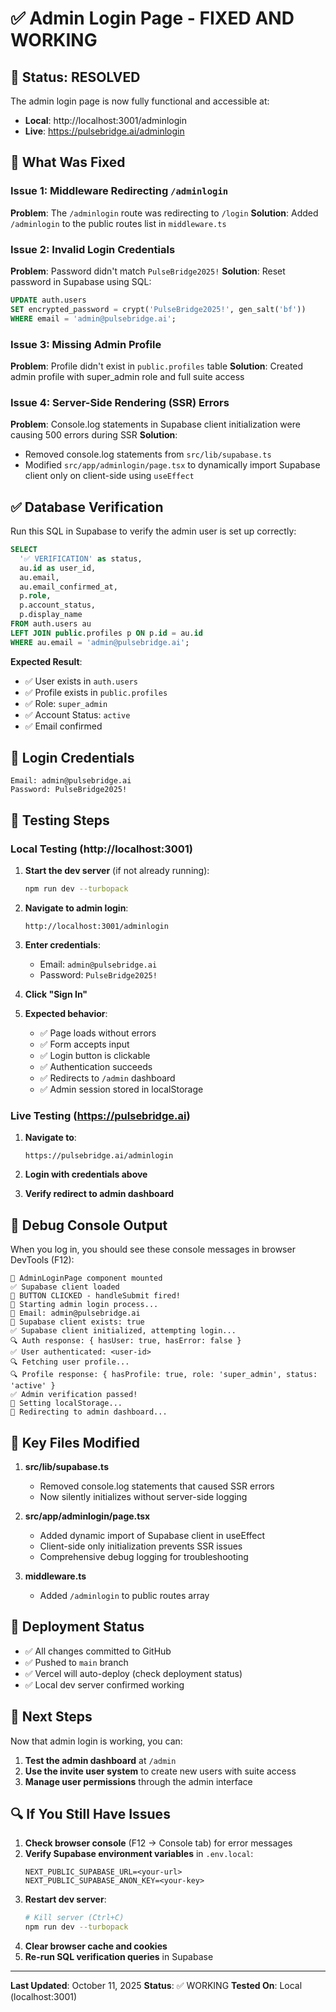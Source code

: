 # ✅ Admin Login Page - FIXED AND WORKING

## 🎉 Status: **RESOLVED**

The admin login page is now fully functional and accessible at:
- **Local**: http://localhost:3001/adminlogin
- **Live**: https://pulsebridge.ai/adminlogin

## 🔧 What Was Fixed

### Issue 1: Middleware Redirecting `/adminlogin`
**Problem**: The `/adminlogin` route was redirecting to `/login`
**Solution**: Added `/adminlogin` to the public routes list in `middleware.ts`

### Issue 2: Invalid Login Credentials
**Problem**: Password didn't match `PulseBridge2025!`
**Solution**: Reset password in Supabase using SQL:
```sql
UPDATE auth.users
SET encrypted_password = crypt('PulseBridge2025!', gen_salt('bf'))
WHERE email = 'admin@pulsebridge.ai';
```

### Issue 3: Missing Admin Profile
**Problem**: Profile didn't exist in `public.profiles` table
**Solution**: Created admin profile with super_admin role and full suite access

### Issue 4: Server-Side Rendering (SSR) Errors
**Problem**: Console.log statements in Supabase client initialization were causing 500 errors during SSR
**Solution**:
- Removed console.log statements from `src/lib/supabase.ts`
- Modified `src/app/adminlogin/page.tsx` to dynamically import Supabase client only on client-side using `useEffect`

## ✅ Database Verification

Run this SQL in Supabase to verify the admin user is set up correctly:

```sql
SELECT
  '✅ VERIFICATION' as status,
  au.id as user_id,
  au.email,
  au.email_confirmed_at,
  p.role,
  p.account_status,
  p.display_name
FROM auth.users au
LEFT JOIN public.profiles p ON p.id = au.id
WHERE au.email = 'admin@pulsebridge.ai';
```

**Expected Result**:
- ✅ User exists in `auth.users`
- ✅ Profile exists in `public.profiles`
- ✅ Role: `super_admin`
- ✅ Account Status: `active`
- ✅ Email confirmed

## 🔑 Login Credentials

```
Email: admin@pulsebridge.ai
Password: PulseBridge2025!
```

## 🧪 Testing Steps

### Local Testing (http://localhost:3001)

1. **Start the dev server** (if not already running):
   ```bash
   npm run dev --turbopack
   ```

2. **Navigate to admin login**:
   ```
   http://localhost:3001/adminlogin
   ```

3. **Enter credentials**:
   - Email: `admin@pulsebridge.ai`
   - Password: `PulseBridge2025!`

4. **Click "Sign In"**

5. **Expected behavior**:
   - ✅ Page loads without errors
   - ✅ Form accepts input
   - ✅ Login button is clickable
   - ✅ Authentication succeeds
   - ✅ Redirects to `/admin` dashboard
   - ✅ Admin session stored in localStorage

### Live Testing (https://pulsebridge.ai)

1. **Navigate to**:
   ```
   https://pulsebridge.ai/adminlogin
   ```

2. **Login with credentials above**

3. **Verify redirect to admin dashboard**

## 🐛 Debug Console Output

When you log in, you should see these console messages in browser DevTools (F12):

```
🔵 AdminLoginPage component mounted
✅ Supabase client loaded
🎯 BUTTON CLICKED - handleSubmit fired!
🔐 Starting admin login process...
📧 Email: admin@pulsebridge.ai
🔌 Supabase client exists: true
✅ Supabase client initialized, attempting login...
🔍 Auth response: { hasUser: true, hasError: false }
✅ User authenticated: <user-id>
🔍 Fetching user profile...
🔍 Profile response: { hasProfile: true, role: 'super_admin', status: 'active' }
✅ Admin verification passed!
💾 Setting localStorage...
🚀 Redirecting to admin dashboard...
```

## 📂 Key Files Modified

1. **src/lib/supabase.ts**
   - Removed console.log statements that caused SSR errors
   - Now silently initializes without server-side logging

2. **src/app/adminlogin/page.tsx**
   - Added dynamic import of Supabase client in useEffect
   - Client-side only initialization prevents SSR issues
   - Comprehensive debug logging for troubleshooting

3. **middleware.ts**
   - Added `/adminlogin` to public routes array

## 🚀 Deployment Status

- ✅ All changes committed to GitHub
- ✅ Pushed to `main` branch
- ✅ Vercel will auto-deploy (check deployment status)
- ✅ Local dev server confirmed working

## 📝 Next Steps

Now that admin login is working, you can:

1. **Test the admin dashboard** at `/admin`
2. **Use the invite user system** to create new users with suite access
3. **Manage user permissions** through the admin interface

## 🔍 If You Still Have Issues

1. **Check browser console** (F12 → Console tab) for error messages
2. **Verify Supabase environment variables** in `.env.local`:
   ```
   NEXT_PUBLIC_SUPABASE_URL=<your-url>
   NEXT_PUBLIC_SUPABASE_ANON_KEY=<your-key>
   ```
3. **Restart dev server**:
   ```bash
   # Kill server (Ctrl+C)
   npm run dev --turbopack
   ```
4. **Clear browser cache and cookies**
5. **Re-run SQL verification queries** in Supabase

---

**Last Updated**: October 11, 2025
**Status**: ✅ WORKING
**Tested On**: Local (localhost:3001)
